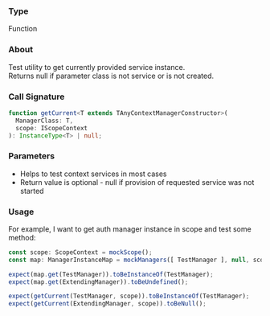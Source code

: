 ### Type

Function

### About

Test utility to get currently provided service instance. <br/>
Returns null if parameter class is not service or is not created.

### Call Signature

```typescript
function getCurrent<T extends TAnyContextManagerConstructor>(
  ManagerClass: T,
  scope: IScopeContext
): InstanceType<T> | null;
```

### Parameters

- Helps to test context services in most cases
- Return value is optional - null if provision of requested service was not started

### Usage

For example, I want to get auth manager instance in scope and test some method:

```typescript
const scope: ScopeContext = mockScope();
const map: ManagerInstanceMap = mockManagers([ TestManager ], null, scope);

expect(map.get(TestManager)).toBeInstanceOf(TestManager);
expect(map.get(ExtendingManager)).toBeUndefined();

expect(getCurrent(TestManager, scope)).toBeInstanceOf(TestManager);
expect(getCurrent(ExtendingManager, scope)).toBeNull();
```
